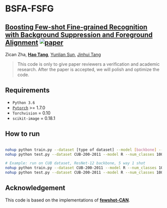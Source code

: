 # BSFA-FSFG

## [**Boosting Few-shot Fine-grained Recognition with Background Suppression and Foreground Alignment**](https://arxiv.org/abs/2210.01439) [![paper](https://img.shields.io/badge/arXiv-Paper-<COLOR>.svg)](https://arxiv.org/abs/2210.01439)

Zican Zha, [**Hao Tang**](https://scholar.google.com/citations?hl=zh-CN&user=DZXShkoAAAAJ), [Yunlian Sun](https://scholar.google.com/citations?user=ObAJh4IAAAAJ&hl=zh-CN), [Jinhui Tang](https://scholar.google.com/citations?user=ByBLlEwAAAAJ&hl=zh-CN)

> This code is only to give paper reviewers a verification and academic research. After the paper is accepted, we will polish and optimize the code.






## Requirements

 - `Python 3.6`
 - [`Pytorch`](http://pytorch.org/) >= 1.7.0 
 - `Torchvision` = 0.10
 - `scikit-image` = 0.18.1

## How to run

```bash

nohup python train.py --dataset [type of dataset] --model [backbone] --num_classes [num-classes] --nExemplars [num-shots]
nohup python test.py --dataset CUB-200-2011 --model R --num_classes 100 --nExemplars 5

# Example: run on CUB dataset, ResNet-12 backbone, 5 way 1 shot
nohup python train.py --dataset CUB-200-2011 --model R --num_classes 100 --nExemplars 1
nohup python test.py --dataset CUB-200-2011 --model R --num_classes 100 --nExemplars 1

```

[comment]: <> (### Data Preparation)

[comment]: <> (Download Datasets from:)

[comment]: <> (链接：https://pan.baidu.com/s/1Bevdjvf5xjroy3U-DA6w7Q )

[comment]: <> (提取码：ZZC3)

## Acknowledgement

This code is based on the implementations of [**fewshot-CAN**](https://github.com/blue-blue272/fewshot-CAN).

